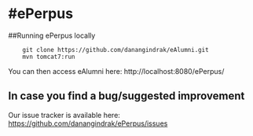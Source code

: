 #ePerpus
========



##Running ePerpus locally
```
    git clone https://github.com/danangindrak/eAlumni.git
    mvn tomcat7:run
```

You can then access eAlumni here: http://localhost:8080/ePerpus/

## In case you find a bug/suggested improvement
Our issue tracker is available here: https://github.com/danangindrak/ePerpus/issues
